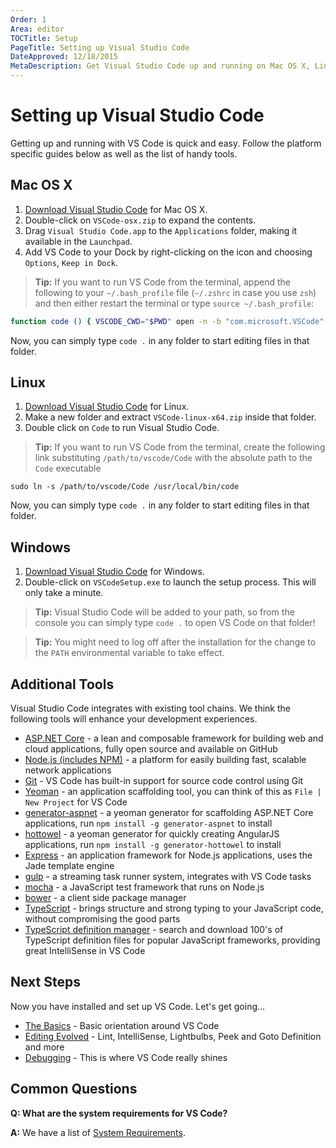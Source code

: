```yaml
---
Order: 1
Area: editor
TOCTitle: Setup
PageTitle: Setting up Visual Studio Code
DateApproved: 12/18/2015
MetaDescription: Get Visual Studio Code up and running on Mac OS X, Linux or Windows.
---
```


# Setting up Visual Studio Code

Getting up and running with VS Code is quick and easy.  Follow the platform specific guides below as well as the list of handy tools.

## Mac OS X
1. [Download Visual Studio Code](https://go.microsoft.com/fwlink/?LinkID=534106) for Mac OS X.
2. Double-click on `VSCode-osx.zip` to expand the contents.
3. Drag `Visual Studio Code.app` to the `Applications` folder, making it available in the `Launchpad`.
4. Add VS Code to your Dock by right-clicking on the icon and choosing `Options`, `Keep in Dock`.

>**Tip:** If you want to run VS Code from the terminal, append the following to your `~/.bash_profile` file (`~/.zshrc` in case you use `zsh`) and then either restart the terminal or type `source ~/.bash_profile`:

```bash
function code () { VSCODE_CWD="$PWD" open -n -b "com.microsoft.VSCode" --args $*; }
```
Now, you can simply type `code .` in any folder to start editing files in that folder.

## Linux
1. [Download Visual Studio Code](https://go.microsoft.com/fwlink/?LinkID=534108) for Linux.
2. Make a new folder and extract `VSCode-linux-x64.zip` inside that folder.
3. Double click on `Code` to run Visual Studio Code.

>**Tip:** If you want to run VS Code from the terminal, create the following link substituting `/path/to/vscode/Code` with the absolute path to the `Code` executable

```
sudo ln -s /path/to/vscode/Code /usr/local/bin/code
```
Now, you can simply type `code .` in any folder to start editing files in that folder.

## Windows
1. [Download Visual Studio Code](https://go.microsoft.com/fwlink/?LinkID=534107) for Windows.
2. Double-click on `VSCodeSetup.exe` to launch the setup process. This will only take a minute.

>**Tip:** Visual Studio Code will be added to your path, so from the console you can simply type `code .` to open VS Code on that folder!

>**Tip:** You might need to log off after the installation for the change to the `PATH` environmental variable to take effect.

## Additional Tools
Visual Studio Code integrates with existing tool chains.  We think the following tools will enhance your development experiences.

- [ASP.NET Core](https://github.com/aspnet/home) - a lean and composable framework for building web and cloud applications, fully open source and available on GitHub
- [Node.js (includes NPM)](https://nodejs.org/) - a platform for easily building fast, scalable network applications
- [Git](http://git-scm.com/download) - VS Code has built-in support for source code control using Git
- [Yeoman](http://yeoman.io/) - an application scaffolding tool, you can think of this as `File | New Project` for VS Code
- [generator-aspnet](https://www.npmjs.com/package/generator-aspnet) - a yeoman generator for scaffolding ASP.NET Core applications, run `npm install -g generator-aspnet` to install
- [hottowel](https://github.com/johnpapa/generator-hottowel) - a yeoman generator for quickly creating AngularJS applications, run `npm install -g generator-hottowel` to install
- [Express](http://expressjs.com/) - an application framework for Node.js applications, uses the Jade template engine
- [gulp](http://gulpjs.com/) - a streaming task runner system, integrates with VS Code tasks
- [mocha](http://mochajs.org/) - a JavaScript test framework that runs on Node.js
- [bower](http://bower.io/) - a client side package manager
- [TypeScript](http://typescriptlang.org) - brings structure and strong typing to your JavaScript code, without compromising the good parts
- [TypeScript definition manager](http://definitelytyped.org/tsd/) - search and download 100's of TypeScript definition files for popular JavaScript frameworks, providing great IntelliSense in VS Code


## Next Steps
Now you have installed and set up VS Code. Let's get going...

* [The Basics](/docs/editor/codebasics.md) - Basic orientation around VS Code
* [Editing Evolved](/docs/editor/editingevolved.md) - Lint, IntelliSense, Lightbulbs, Peek and Goto Definition and more
* [Debugging](/docs/editor/debugging.md) - This is where VS Code really shines



## Common Questions

**Q: What are the system requirements for VS Code?**

**A:** We have a list of [System Requirements](/docs/supporting/requirements.md).


